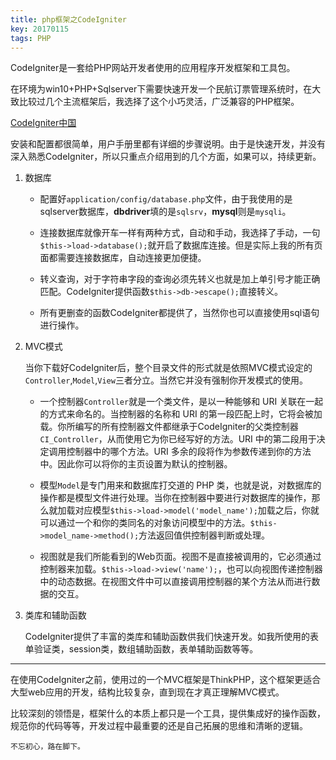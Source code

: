 ```yaml
---
title: php框架之CodeIgniter
key: 20170115
tags: PHP
---
```


CodeIgniter是一套给PHP网站开发者使用的应用程序开发框架和工具包。

在环境为win10+PHP+Sqlserver下需要快速开发一个民航订票管理系统时，在大致比较过几个主流框架后，我选择了这个小巧灵活，广泛兼容的PHP框架。

[CodeIgniter中国](http://codeigniter.org.cn/)

安装和配置都很简单，用户手册里都有详细的步骤说明。由于是快速开发，并没有深入熟悉CodeIgniter，所以只重点介绍用到的几个方面，如果可以，持续更新。


<!--more-->


 1. 数据库

	- 配置好`application/config/database.php`文件，由于我使用的是sqlserver数据库，**dbdriver**填的是`sqlsrv`，**mysql**则是`mysqli`。

 	- 连接数据库就像开车一样有两种方式，自动和手动，我选择了手动，一句`$this->load->database();`就开启了数据库连接。但是实际上我的所有页面都需要连接数据库，自动连接更加便捷。

 	- 转义查询，对于字符串字段的查询必须先转义也就是加上单引号才能正确匹配。CodeIgniter提供函数`$this->db->escape();`直接转义。

 	- 所有更删查的函数CodeIgniter都提供了，当然你也可以直接使用sql语句进行操作。

2. MVC模式
	
	当你下载好CodeIgniter后，整个目录文件的形式就是依照MVC模式设定的`Controller`,`Model`,`View`三者分立。当然它并没有强制你开发模式的使用。

 	- 一个控制器`Controller`就是一个类文件，是以一种能够和 URI 关联在一起的方式来命名的。当控制器的名称和 URI 的第一段匹配上时，它将会被加载。你所编写的所有控制器文件都继承于CodeIgniter的父类控制器`CI_Controller`，从而使用它为你已经写好的方法。URI 中的第二段用于决定调用控制器中的哪个方法。URI 多余的段将作为参数传递到你的方法中。因此你可以将你的主页设置为默认的控制器。

 	- 模型`Model`是专门用来和数据库打交道的 PHP 类，也就是说，对数据库的操作都是模型文件进行处理。当你在控制器中要进行对数据库的操作，那么就加载对应模型`$this->load->model('model_name');`加载之后，你就可以通过一个和你的类同名的对象访问模型中的方法。`$this->model_name->method();`方法返回值供控制器判断或处理。

	- 视图就是我们所能看到的Web页面。视图不是直接被调用的，它必须通过控制器来加载。`$this->load->view('name');`，也可以向视图传递控制器中的动态数据。在视图文件中可以直接调用控制器的某个方法从而进行数据的交互。

3. 类库和辅助函数

	CodeIgniter提供了丰富的类库和辅助函数供我们快速开发。如我所使用的表单验证类，session类，数组辅助函数，表单辅助函数等等。

----------

在使用CodeIgniter之前，使用过的一个MVC框架是ThinkPHP，这个框架更适合大型web应用的开发，结构比较复杂，直到现在才真正理解MVC模式。

比较深刻的领悟是，框架什么的本质上都只是一个工具，提供集成好的操作函数，规范你的代码等等，开发过程中最重要的还是自己拓展的思维和清晰的逻辑。

    不忘初心，路在脚下。
